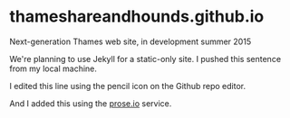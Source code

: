# thameshareandhounds.github.io
Next-generation Thames web site, in development summer 2015

We're planning to use Jekyll for a static-only site.  I pushed this sentence from my local machine.

I edited this line using the pencil icon on the Github repo editor.

And I added this using the [prose.io](http://prose.io/) service.